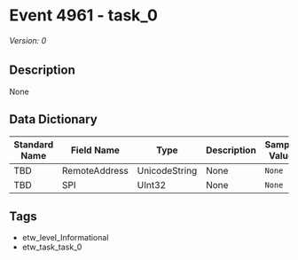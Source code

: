 # Event 4961 - task_0
###### Version: 0

## Description
None

## Data Dictionary
|Standard Name|Field Name|Type|Description|Sample Value|
|---|---|---|---|---|
|TBD|RemoteAddress|UnicodeString|None|`None`|
|TBD|SPI|UInt32|None|`None`|

## Tags
* etw_level_Informational
* etw_task_task_0
